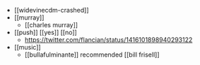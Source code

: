 - [[widevinecdm-crashed]]
- [[murray]]
	- [[charles murray]]
- [[push]] [[yes]] [[no]] 
	- https://twitter.com/flancian/status/1416101898940293122
- [[music]]
	- [[bullafulminante]] recommended [[bill frisell]]